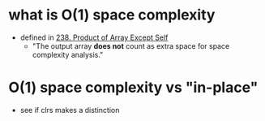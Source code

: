 # what is O(1) space complexity
- defined in [238. Product of Array Except Self](../LeetCode/238.%20Product%20of%20Array%20Except%20Self.md)
	- "The output array **does not** count as extra space for space complexity analysis."




# O(1) space complexity vs "in-place"
- see if clrs makes a distinction